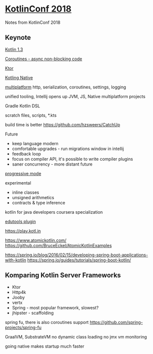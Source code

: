 # [KotlinConf 2018](https://kotlinconf.com/)
Notes from KotlinConf 2018

## Keynote
[Kotlin 1.3](https://kotlinlang.org/docs/reference/whatsnew13.html)

[Coroutines - async non-blocking code](https://kotlinlang.org/docs/reference/coroutines-overview.html)

[Ktor](http://ktor.io/)

[Kotling Native](https://kotlinlang.org/docs/reference/native-overview.html)

[multiplatform](https://kotlinlang.org/docs/reference/multiplatform.html)
http, serialization, coroutines, settings, logging

unified tooling, Intellij opens up JVM, JS, Native multiplatform projects

Gradle Kotlin DSL

scratch files, scripts, *.kts

build time is better
https://github.com/hzsweers/CatchUp

Future
* keep language modern
* comfortable upgrades - run migrations window in intellij
* feedback loop
* focus on compiler API, it's possible to write compiler plugins
* saner concurrency - more distant future

[progressive mode](https://kotlinlang.org/docs/reference/whatsnew13.html#progressive-mode)

experimental
* inline classes
* unsigned arithmetics
* contracts & type inference

kotlin for java developers coursera specialization

[edutools plugin](https://www.jetbrains.com/help/education/install-edutools-plugin.html?section=IntelliJ%20IDEA)

https://play.kotl.in

https://www.atomickotlin.com/
https://github.com/BruceEckel/AtomicKotlinExamples

https://spring.io/blog/2016/02/15/developing-spring-boot-applications-with-kotlin
https://spring.io/guides/tutorials/spring-boot-kotlin/

## Komparing Kotlin Server Frameworks
* Ktor
* Http4k
* Jooby
* vertx
* Spring - most popular framework, slowest?
* jhipster - scaffolding

spring fu, there is also coroutines support
https://github.com/spring-projects/spring-fu

GraalVM, SubstrateVM
no dynamic class loading
no jmx vm monitoring

going native makes startup much faster

